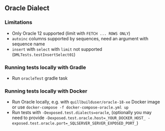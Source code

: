 ## Oracle Dialect

### Limitations

* Only Oracle 12 supported (limit with `FETCH ... ROWS ONLY`)
* `autoinc` columns supported by sequences, need an argument with sequence name
* `insert` with `select` with `limit` not supported (`DMLTests.testInsertSelect01`)

### Running tests locally with Gradle
* Run `oracleTest` gradle task  

### Running tests locally with Docker
* Run Oracle locally, e.g. with `quillbuilduser/oracle-18-xe` Docker image or use `docker-compose -f docker-compose-oracle.yml up` 
* Run tests with `-Dexposed.test.dialects=oracle`, 
(optionally you may need to provide `-Dexposed.test.oracle.host=_YOUR_DOCKER_HOST_ -exposed.test.oracle.port=_SQLSERVER_SERVER_EXPOSED_PORT_`)
